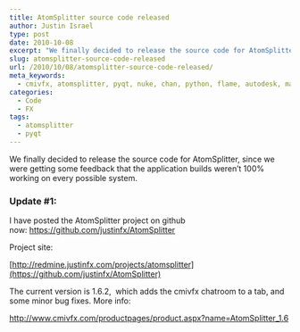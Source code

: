 ```yaml
---
title: AtomSplitter source code released
author: Justin Israel
type: post
date: 2010-10-08
excerpt: "We finally decided to release the source code for AtomSplitter, since we were getting some feedback that the application builds weren't 100% working on every possible system."
slug: atomsplitter-source-code-released
url: /2010/10/08/atomsplitter-source-code-released/
meta_keywords:
  - cmivfx, atomsplitter, pyqt, nuke, chan, python, flame, autodesk, maya
categories:
  - Code
  - FX
tags:
  - atomsplitter
  - pyqt
---
```

We finally decided to release the source code for AtomSplitter, since we were getting some feedback that the application builds weren&#8217;t 100% working on every possible system.

<!--more-->

### Update #1:

I have posted the AtomSplitter project on github now: <https://github.com/justinfx/AtomSplitter>

Project site:
  
[http://redmine.justinfx.com/projects/atomsplitter](https://github.com/justinfx/AtomSplitter)

The current version is 1.6.2,  which adds the cmivfx chatroom to a tab, and some minor bug fixes. More info:
  
<http://www.cmivfx.com/productpages/product.aspx?name=AtomSplitter_1.6>

&nbsp;
